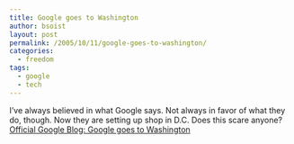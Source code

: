 ```yaml
---
title: Google goes to Washington
author: bsoist
layout: post
permalink: /2005/10/11/google-goes-to-washington/
categories:
  - freedom
tags:
  - google
  - tech
---
```

I&#8217;ve always believed in what Google says. Not always in favor of what they do, though. Now they are setting up shop in D.C. Does this scare anyone? [Official Google Blog: Google goes to Washington][1]

 [1]: http://googleblog.blogspot.com/2005/10/google-goes-to-washington.html
